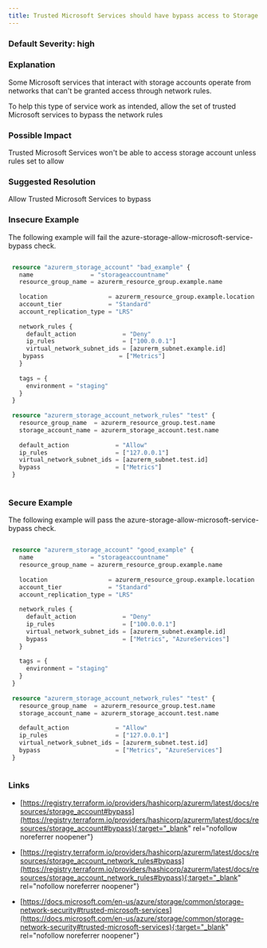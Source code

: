 ```yaml
---
title: Trusted Microsoft Services should have bypass access to Storage accounts
---
```


### Default Severity: <span class="severity high">high</span>

### Explanation

Some Microsoft services that interact with storage accounts operate from networks that can't be granted access through network rules. 

To help this type of service work as intended, allow the set of trusted Microsoft services to bypass the network rules

### Possible Impact
Trusted Microsoft Services won't be able to access storage account unless rules set to allow

### Suggested Resolution
Allow Trusted Microsoft Services to bypass


### Insecure Example

The following example will fail the azure-storage-allow-microsoft-service-bypass check.
```terraform

 resource "azurerm_storage_account" "bad_example" {
   name                = "storageaccountname"
   resource_group_name = azurerm_resource_group.example.name
 
   location                 = azurerm_resource_group.example.location
   account_tier             = "Standard"
   account_replication_type = "LRS"
 
   network_rules {
     default_action             = "Deny"
     ip_rules                   = ["100.0.0.1"]
     virtual_network_subnet_ids = [azurerm_subnet.example.id]
 	bypass                     = ["Metrics"]
   }
 
   tags = {
     environment = "staging"
   }
 }
 
 resource "azurerm_storage_account_network_rules" "test" {
   resource_group_name  = azurerm_resource_group.test.name
   storage_account_name = azurerm_storage_account.test.name
 
   default_action             = "Allow"
   ip_rules                   = ["127.0.0.1"]
   virtual_network_subnet_ids = [azurerm_subnet.test.id]
   bypass                     = ["Metrics"]
 }
 
```



### Secure Example

The following example will pass the azure-storage-allow-microsoft-service-bypass check.
```terraform

 resource "azurerm_storage_account" "good_example" {
   name                = "storageaccountname"
   resource_group_name = azurerm_resource_group.example.name
 
   location                 = azurerm_resource_group.example.location
   account_tier             = "Standard"
   account_replication_type = "LRS"
 
   network_rules {
     default_action             = "Deny"
     ip_rules                   = ["100.0.0.1"]
     virtual_network_subnet_ids = [azurerm_subnet.example.id]
     bypass                     = ["Metrics", "AzureServices"]
   }
 
   tags = {
     environment = "staging"
   }
 }
 
 resource "azurerm_storage_account_network_rules" "test" {
   resource_group_name  = azurerm_resource_group.test.name
   storage_account_name = azurerm_storage_account.test.name
 
   default_action             = "Allow"
   ip_rules                   = ["127.0.0.1"]
   virtual_network_subnet_ids = [azurerm_subnet.test.id]
   bypass                     = ["Metrics", "AzureServices"]
 }
 
```



### Links


- [https://registry.terraform.io/providers/hashicorp/azurerm/latest/docs/resources/storage_account#bypass](https://registry.terraform.io/providers/hashicorp/azurerm/latest/docs/resources/storage_account#bypass){:target="_blank" rel="nofollow noreferrer noopener"}

- [https://registry.terraform.io/providers/hashicorp/azurerm/latest/docs/resources/storage_account_network_rules#bypass](https://registry.terraform.io/providers/hashicorp/azurerm/latest/docs/resources/storage_account_network_rules#bypass){:target="_blank" rel="nofollow noreferrer noopener"}

- [https://docs.microsoft.com/en-us/azure/storage/common/storage-network-security#trusted-microsoft-services](https://docs.microsoft.com/en-us/azure/storage/common/storage-network-security#trusted-microsoft-services){:target="_blank" rel="nofollow noreferrer noopener"}



